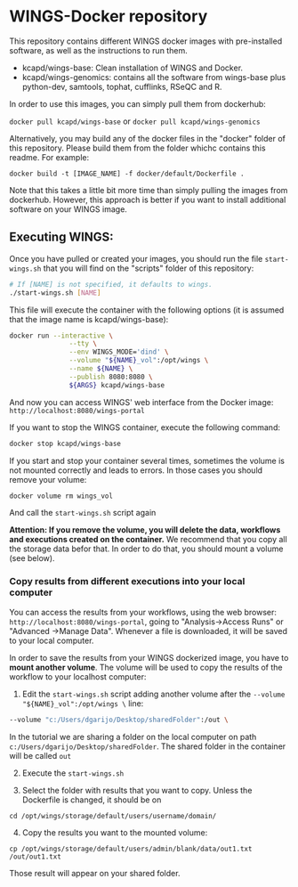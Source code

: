 # WINGS-Docker repository

This repository contains different WINGS docker images with pre-installed software, as well as the instructions to run them.

* kcapd/wings-base: Clean installation of WINGS and Docker. 
* kcapd/wings-genomics: contains all the software from wings-base plus python-dev, samtools, tophat, cufflinks, RSeQC and R.

In order to use this images, you can simply pull them from dockerhub: 

```docker pull kcapd/wings-base``` or ```docker pull kcapd/wings-genomics```


Alternatively, you may build any of the docker files in the "docker" folder of this repository. Please build them from the folder whichc contains this readme. For example:

```docker build -t [IMAGE_NAME] -f docker/default/Dockerfile . ```

Note that this takes a little bit more time than simply pulling the images from dockerhub. However, this approach is better if you want to install additional software on your WINGS image.

## Executing WINGS:

Once you have pulled or created your images, you should run the file ```start-wings.sh``` that you will find on the "scripts" folder of this repository: 

```bash
# If [NAME] is not specified, it defaults to wings.
./start-wings.sh [NAME]
```

This file will execute the container with the following options (it is assumed that the image name is kcapd/wings-base):

```bash
docker run --interactive \
               --tty \
               --env WINGS_MODE='dind' \
               --volume "${NAME}_vol":/opt/wings \
               --name ${NAME} \
               --publish 8080:8080 \
               ${ARGS} kcapd/wings-base
```

And now you can access WINGS' web interface from the Docker image: ```http://localhost:8080/wings-portal```

If you want to stop the WINGS container, execute the following command:

```bash
docker stop kcapd/wings-base
```

If you start and stop your container several times, sometimes the volume is not mounted correctly and leads to errors. In those cases you should remove your volume: 

```bash
docker volume rm wings_vol
```
And call the ```start-wings.sh``` script again

**Attention: If you remove the volume, you will delete the data, workflows and executions created on the container.** We recommend that you copy all the storage data befor that. In order to do that, you should mount a volume (see below).

### Copy results from different executions into your local computer

You can access the results from your workflows, using the web browser: ```http://localhost:8080/wings-portal```, going to "Analysis->Access Runs" or "Advanced ->Manage Data". Whenever a file is downloaded, it will be saved to your local computer.

In order to save the results from your WINGS dockerized image, you have to **mount another volume**. The volume will be used to copy the results of the workflow to your localhost computer:

1.	Edit the ```start-wings.sh``` script adding another volume after the ```--volume "${NAME}_vol":/opt/wings \``` line: 

```bash
--volume "c:/Users/dgarijo/Desktop/sharedFolder":/out \
```
In the tutorial we are sharing a folder on the local computer on path ```c:/Users/dgarijo/Desktop/sharedFolder```. The shared folder in the container will be called ```out```

2. Execute the ```start-wings.sh```

3. Select the folder with results that you want to copy. Unless the Dockerfile is changed, it should be on 
```
cd /opt/wings/storage/default/users/username/domain/
```
4. Copy the results you want to the mounted volume: 
```
cp /opt/wings/storage/default/users/admin/blank/data/out1.txt /out/out1.txt
```

Those result will appear on your shared folder.
